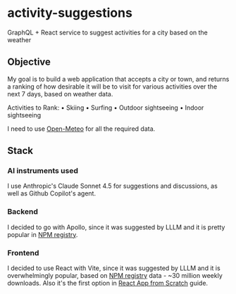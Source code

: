 # activity-suggestions
GraphQL + React service to suggest activities for a city based on the weather


## Objective

My goal is to build a web application that accepts a city or town, and returns a ranking of how desirable it will be to visit for various activities over the next 7 days, based on weather data.

Activities to Rank:
• Skiing
• Surfing
• Outdoor sightseeing
• Indoor sightseeing

I need to use [Open-Meteo](https://open-meteo.com/) for all the required data.

## Stack

### AI instruments used

I use Anthropic's Claude Sonnet 4.5 for suggestions and discussions, as well as Github Copilot's agent.

### Backend

I decided to go with Apollo, since it was suggested by LLLM and it is pretty popular in [NPM registry](https://www.npmjs.com/package/@apollo/server).

### Frontend

I decided to use React with Vite, since it was suggested by LLLM and it is overwhelmingly popular, based on [NPM registry](https://www.npmjs.com/package/vite) data - ~30 million weekly downloads. Also it's the first option in [React App from Scratch](https://react.dev/learn/build-a-react-app-from-scratch) guide.
